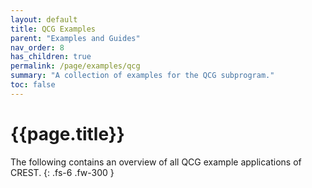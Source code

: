 ```yaml
---
layout: default
title: QCG Examples
parent: "Examples and Guides"
nav_order: 8
has_children: true
permalink: /page/examples/qcg
summary: "A collection of examples for the QCG subprogram."
toc: false
---
```


# {{page.title}}

The following contains an overview of all QCG example applications of CREST.
{: .fs-6 .fw-300 }




